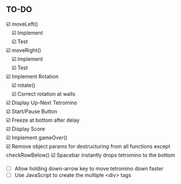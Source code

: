 ## TO-DO
:ballot_box_with_check: moveLeft()<br>
&nbsp;&nbsp;&nbsp;&nbsp;:ballot_box_with_check: Implement<br> 
&nbsp;&nbsp;&nbsp;&nbsp;:ballot_box_with_check: Test<br>
:ballot_box_with_check: moveRight()<br>
&nbsp;&nbsp;&nbsp;&nbsp;:ballot_box_with_check: Implement<br>
&nbsp;&nbsp;&nbsp;&nbsp;:ballot_box_with_check: Test<br>
:ballot_box_with_check: Implement Rotation<br>
&nbsp;&nbsp;&nbsp;&nbsp;:ballot_box_with_check: rotate()<br>
&nbsp;&nbsp;&nbsp;&nbsp;:ballot_box_with_check: Correct rotation at walls<br>
:ballot_box_with_check: Display Up-Next Tetromino<br>
:ballot_box_with_check: Start/Pause Button<br>
:ballot_box_with_check: Freeze at bottom after delay<br>
:ballot_box_with_check: Display Score<br>
:ballot_box_with_check: Implement gameOver()<br>
:ballot_box_with_check: Remove object params for destructuring from all functions except checkRowBelow()
:ballot_box_with_check: Spacebar instantly drops tetromino to the bottom
- [ ] Allow holding down-arrow key to move tetromino down faster
- [ ] Use JavaScript to create the multiple \<div\> tags
<br>